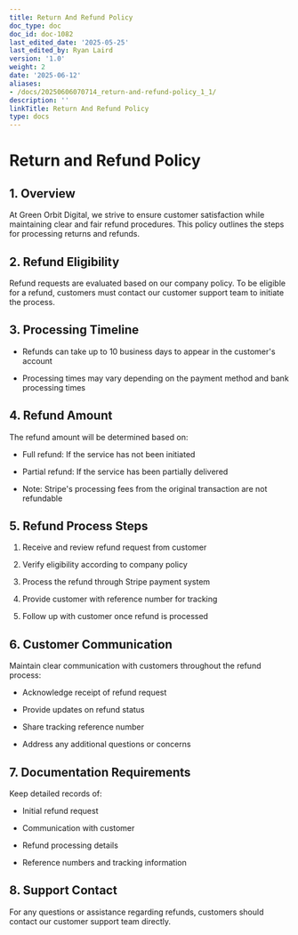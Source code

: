 ```yaml
---
title: Return And Refund Policy
doc_type: doc
doc_id: doc-1082
last_edited_date: '2025-05-25'
last_edited_by: Ryan Laird
version: '1.0'
weight: 2
date: '2025-06-12'
aliases:
- /docs/20250606070714_return-and-refund-policy_1_1/
description: ''
linkTitle: Return And Refund Policy
type: docs
---
```


# Return and Refund Policy

## 1. Overview

At Green Orbit Digital, we strive to ensure customer satisfaction while maintaining clear and fair refund procedures. This policy outlines the steps for processing returns and refunds.

## 2. Refund Eligibility

Refund requests are evaluated based on our company policy. To be eligible for a refund, customers must contact our customer support team to initiate the process.

## 3. Processing Timeline

- Refunds can take up to 10 business days to appear in the customer's account

- Processing times may vary depending on the payment method and bank processing times

## 4. Refund Amount

The refund amount will be determined based on:

- Full refund: If the service has not been initiated

- Partial refund: If the service has been partially delivered

- Note: Stripe's processing fees from the original transaction are not refundable

## 5. Refund Process Steps

1. Receive and review refund request from customer

1. Verify eligibility according to company policy

1. Process the refund through Stripe payment system

1. Provide customer with reference number for tracking

1. Follow up with customer once refund is processed

## 6. Customer Communication

Maintain clear communication with customers throughout the refund process:

- Acknowledge receipt of refund request

- Provide updates on refund status

- Share tracking reference number

- Address any additional questions or concerns

## 7. Documentation Requirements

Keep detailed records of:

- Initial refund request

- Communication with customer

- Refund processing details

- Reference numbers and tracking information

## 8. Support Contact

For any questions or assistance regarding refunds, customers should contact our customer support team directly.
